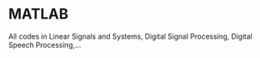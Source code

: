 # MATLAB

All codes in Linear Signals and Systems, Digital Signal Processing, Digital Speech Processing,...
